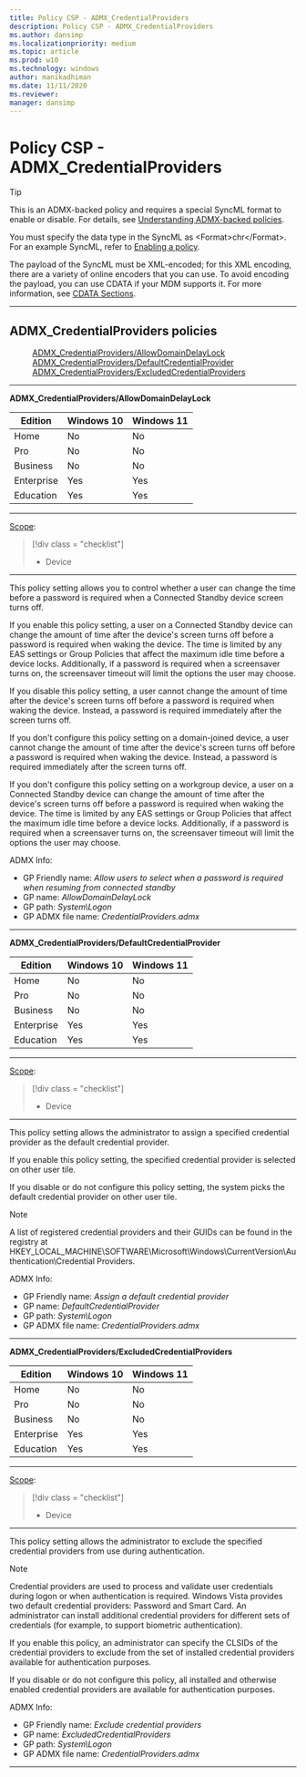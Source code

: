 ```yaml
---
title: Policy CSP - ADMX_CredentialProviders
description: Policy CSP - ADMX_CredentialProviders
ms.author: dansimp
ms.localizationpriority: medium
ms.topic: article
ms.prod: w10
ms.technology: windows
author: manikadhiman
ms.date: 11/11/2020
ms.reviewer: 
manager: dansimp
---
```


# Policy CSP - ADMX_CredentialProviders

> [!TIP]
> This is an ADMX-backed policy and requires a special SyncML format to enable or disable. For details, see [Understanding ADMX-backed policies](./understanding-admx-backed-policies.md).
> 
> You must specify the data type in the SyncML as &lt;Format&gt;chr&lt;/Format&gt;. For an example SyncML, refer to [Enabling a policy](./understanding-admx-backed-policies.md#enabling-a-policy).
> 
> The payload of the SyncML must be XML-encoded; for this XML encoding, there are a variety of online encoders that you can use. To avoid encoding the payload, you can use CDATA if your MDM supports it. For more information, see [CDATA Sections](http://www.w3.org/TR/REC-xml/#sec-cdata-sect).

<hr/>

<!--Policies-->
## ADMX_CredentialProviders policies  

<dl>
  <dd>
    <a href="#admx-credentialproviders-allowdomaindelaylock">ADMX_CredentialProviders/AllowDomainDelayLock</a>
  </dd>
  <dd>
    <a href="#admx-credentialproviders-defaultcredentialprovider">ADMX_CredentialProviders/DefaultCredentialProvider</a>
  </dd>
  <dd>
    <a href="#admx-credentialproviders-excludedcredentialproviders">ADMX_CredentialProviders/ExcludedCredentialProviders</a>
  </dd>
</dl>


<hr/>

<!--Policy-->
<a href="" id="admx-credentialproviders-allowdomaindelaylock"></a>**ADMX_CredentialProviders/AllowDomainDelayLock**  

<!--SupportedSKUs-->


|Edition|Windows 10|Windows 11|
|--- |--- |--- |
|Home|No|No|
|Pro|No|No|
|Business|No|No|
|Enterprise|Yes|Yes|
|Education|Yes|Yes|

<!--/SupportedSKUs-->
<hr/>

<!--Scope-->
[Scope](./policy-configuration-service-provider.md#policy-scope):

> [!div class = "checklist"]
> * Device

<hr/>

<!--/Scope-->
<!--Description-->
This policy setting allows you to control whether a user can change the time before a password is required when a Connected Standby device screen turns off.

If you enable this policy setting, a user on a Connected Standby device can change the amount of time after the device's screen turns off before a password is required when waking the device. The time is limited by any EAS settings or Group Policies that affect the maximum idle time before a device locks. Additionally, if a password is required when a screensaver turns on, the screensaver timeout will limit the options the user may choose.

If you disable this policy setting, a user cannot change the amount of time after the device's screen turns off before a password is required when waking the device. Instead, a password is required immediately after the screen turns off.

If you don't configure this policy setting on a domain-joined device, a user cannot change the amount of time after the device's screen turns off before a password is required when waking the device. Instead, a password is required immediately after the screen turns off.

If you don't configure this policy setting on a workgroup device, a user on a Connected Standby device can change the amount of time after the device's screen turns off before a password is required when waking the device. The time is limited by any EAS settings or Group Policies that affect the maximum idle time before a device locks. Additionally, if a password is required when a screensaver turns on, the screensaver timeout will limit the options the user may choose.

<!--/Description-->


<!--ADMXBacked-->
ADMX Info:  
-   GP Friendly name: *Allow users to select when a password is required when resuming from connected standby*
-   GP name: *AllowDomainDelayLock*
-   GP path: *System\Logon*
-   GP ADMX file name: *CredentialProviders.admx*

<!--/ADMXBacked-->
<!--/Policy-->
<hr/>

<!--Policy-->
<a href="" id="admx-credentialproviders-defaultcredentialprovider"></a>**ADMX_CredentialProviders/DefaultCredentialProvider**  

<!--SupportedSKUs-->

|Edition|Windows 10|Windows 11|
|--- |--- |--- |
|Home|No|No|
|Pro|No|No|
|Business|No|No|
|Enterprise|Yes|Yes|
|Education|Yes|Yes|

<!--/SupportedSKUs-->
<hr/>

<!--Scope-->
[Scope](./policy-configuration-service-provider.md#policy-scope):

> [!div class = "checklist"]
> * Device

<hr/>

<!--/Scope-->
<!--Description-->
This policy setting allows the administrator to assign a specified credential provider as the default credential provider.

If you enable this policy setting, the specified credential provider is selected on other user tile.

If you disable or do not configure this policy setting, the system picks the default credential provider on other user tile.

> [!NOTE]
> A list of registered credential providers and their GUIDs can be found in the registry at HKEY_LOCAL_MACHINE\SOFTWARE\Microsoft\Windows\CurrentVersion\Authentication\Credential Providers.

<!--/Description-->

<!--ADMXBacked-->
ADMX Info:  
-   GP Friendly name: *Assign a default credential provider*
-   GP name: *DefaultCredentialProvider*
-   GP path: *System\Logon*
-   GP ADMX file name: *CredentialProviders.admx*

<!--/ADMXBacked-->
<!--/Policy-->
<hr/>


<!--Policy-->
<a href="" id="admx-credentialproviders-excludedcredentialproviders"></a>**ADMX_CredentialProviders/ExcludedCredentialProviders**  

<!--SupportedSKUs-->

|Edition|Windows 10|Windows 11|
|--- |--- |--- |
|Home|No|No|
|Pro|No|No|
|Business|No|No|
|Enterprise|Yes|Yes|
|Education|Yes|Yes|

<!--/SupportedSKUs-->
<hr/>

<!--Scope-->
[Scope](./policy-configuration-service-provider.md#policy-scope):

> [!div class = "checklist"]
> * Device

<hr/>

<!--/Scope-->
<!--Description-->
This policy setting allows the administrator to exclude the specified credential providers from use during authentication.  

> [!NOTE]
> Credential providers are used to process and validate user credentials during logon or when authentication is required. Windows Vista provides two default credential providers: Password and Smart Card. An administrator can install additional credential providers for different sets of credentials (for example, to support biometric authentication).

If you enable this policy, an administrator can specify the CLSIDs of the credential providers to exclude from the set of installed credential providers available for authentication purposes.

If you disable or do not configure this policy, all installed and otherwise enabled credential providers are available for authentication purposes.

<!--/Description-->

<!--ADMXBacked-->
ADMX Info:  
-   GP Friendly name: *Exclude credential providers*
-   GP name: *ExcludedCredentialProviders*
-   GP path: *System\Logon*
-   GP ADMX file name: *CredentialProviders.admx*

<!--/ADMXBacked-->
<!--/Policy-->
<hr/>


<!--/Policies-->
